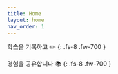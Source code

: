 ```yaml
---
title: Home
layout: home
nav_order: 1
---
```


학습을 기록하고 ✏️
{: .fs-8 .fw-700 }

경험을 공유합니다 📚
{: .fs-8 .fw-700 }

